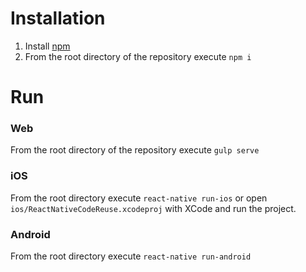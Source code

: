 
Installation
============
1. Install [npm](https://www.npmjs.com/)
2. From the root directory of the repository execute ```npm i```

Run
===

### Web
From the root directory of the repository execute ```gulp serve```

### iOS
From the root directory  execute ```react-native run-ios``` or open ```ios/ReactNativeCodeReuse.xcodeproj``` with XCode and run the project.

### Android
From the root directory  execute ```react-native run-android```
